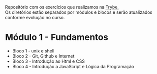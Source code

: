 Repositório com os exercícios que realizamos na <a href="https://betrybe.com" target="_blank">Trybe.</a>  
Os diretórios estão separados por módulos e blocos e serão atualizados conforme evolução no curso.

<h1> Módulo 1 - Fundamentos </h1>

<ul>
<li> Bloco 1 - unix e shell </li>
<li> Bloco 2 - Git, Github e Internet </li>
<li> Bloco 3 - Introdução ao Html e CSS </li>
<li> Bloco 4 - Introdução a JavaScript e Lógica da Programação
</ul>
